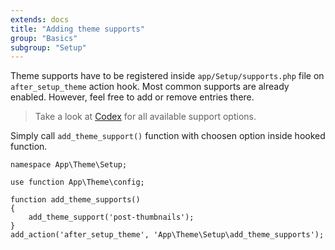 ```yaml
---
extends: docs
title: "Adding theme supports"
group: "Basics"
subgroup: "Setup"
---
```


Theme supports have to be registered inside `app/Setup/supports.php` file on `after_setup_theme` action hook. Most common supports are already enabled. However, feel free to add or remove entries there.

> Take a look at [Codex](https://developer.wordpress.org/reference/functions/add_theme_support/#more-information) for all available support options.

Simply call `add_theme_support()` function with choosen option inside hooked function.

<pre class="pre"><code class="language-php">namespace App\Theme\Setup;

use function App\Theme\config;

function add_theme_supports()
{
    add_theme_support('post-thumbnails');
}
add_action('after_setup_theme', 'App\Theme\Setup\add_theme_supports');</code></pre>
